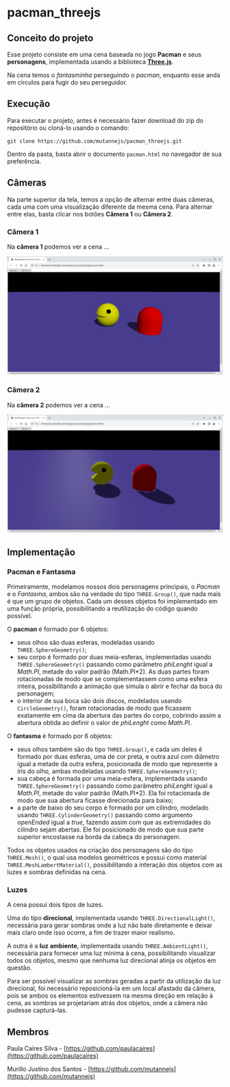 # pacman_threejs

## Conceito do projeto

Esse projeto consiste em uma cena baseada no jogo **Pacman** e seus
 **personagens**, implementada usando a biblioteca [**Three.js**](https://threejs.org/).

Na cena temos o _fantasminha_ perseguindo o _pacman_, enquanto esse anda
 em círculos para fugir do seu perseguidor.

## Execução

Para executar o projeto, antes é necessário fazer download do zip do
 repositório ou cloná-lo usando o comando:

```
git clone https://github.com/mutannejs/pacman_threejs.git
```

Dentro da pasta, basta abrir o documento `pacman.html` no navegador de
 sua preferência.

## Câmeras

Na parte superior da tela, temos a opção de alternar entre duas câmeras,
 cada uma com uma visualização diferente da mesma cena. Para alternar
 entre elas, basta clicar nos botões **Câmera 1** ou **Câmera 2**.

### Câmera 1

Na **câmera 1** podemos ver a cena ...

![pacman_01.js](assets/pacman_01.jpg)

### Câmera 2

Na **câmera 2** podemos ver a cena ...

![pacman_02.js](assets/pacman_02.jpg)

## Implementação

### Pacman e Fantasma

Primeiramente, modelamos nossos dois personagens principais, o _Pacman_
 e o _Fantasma_, ambos são na verdade do tipo `THREE.Group()`, que nada
 mais é que um grupo de objetos. Cada um desses objetos foi implementado
 em uma função própria, possibilitando a reutilização do código quando
 possível.

O **pacman** é formado por 6 objetos:

- seus olhos são duas esferas, modeladas usando
 `THREE.SphereGeometry()`;
- seu corpo é formado por duas meia-esferas, implementadas usando
 `THREE.SphereGeometry()` passando como parâmetro _phiLenght_ igual a
 _Math.PI_, metade do valor padrão (Math.PI*2). As duas partes foram
 rotacionadas de modo que se complementassem como uma esfera inteira,
 possibilitando a animação que simula o abrir e fechar da boca do
 personagem;
- o interior de sua boca são dois discos, modelados usando
 `CircleGeometry()`, foram rotacionadas de modo que ficassem exatamente
 em cima da abertura das partes do corpo, cobrindo assim a abertura
 obtida ao definir o valor de _phiLenght_ como _Math.PI_.

O **fantasma** é formado por 6 objetos:

- seus olhos também são do tipo `THREE.Group()`, e cada um deles é
 formado por duas esferas, uma de cor preta, e outra azul com diâmetro
 igual a metade da outra esfera, posicionada de modo que represente
 a íris do olho, ambas modeladas usando `THREE.SphereGeometry()`;
- sua cabeça é formada por uma meia-esfera, implementada usando
 `THREE.SphereGeometry()` passando como parâmetro _phiLenght_ igual a
 _Math.PI_, metade do valor padrão (Math.PI*2). Ela foi rotacionada de
 modo que sua abertura ficasse direcionada para baixo;
- a parte de baixo do seu corpo é formado por um cilindro, modelado
 usando `THREE.CylinderGeometry()` passando como argumento _openEnded_
 igual a _true_, fazendo assim com que as extremidades do cilindro
 sejam abertas. Ele foi posicionado de modo que sua parte superior
 encostasse na borda da cabeça do personagem.

Todos os objetos usados na criação dos personagens são do tipo
 `THREE.Mesh()`, o qual usa modelos geométricos e possui como
 material `THREE.MeshLambertMaterial()`, possibilitando a interação dos
 objetos com as luzes e sombras definidas na cena.

### Luzes

A cena possui dois tipos de luzes.

Uma do tipo **direcional**, implementada usando
 `THREE.DirectionalLight()`, necessária para gerar sombras onde a luz
 não bate diretamente e deixar mais claro onde isso ocorre, a fim de
 trazer maior realismo.
 
A outra é a **luz ambiente**, implementada usando
 `THREE.AmbientLight()`, necessária para fornecer uma luz mínima à cena,
 possibilitando visualizar todos os objetos, mesmo que nenhuma luz
 direcional atinja os objetos em questão.

Para ser possível visualizar as sombras geradas a partir da utilização
 da luz direcional, foi necessário reposicioná-la em um local afastado
 da câmera, pois se ambos os elementos estivessem na mesma direção em
 relação à cena, as sombras se projetariam atrás dos objetos, onde a
 câmera não pudesse capturá-las.

## Membros

Paula Caires Silva - [https://github.com/paulacaires](https://github.com/paulacaires)

Murillo Justino dos Santos - [https://github.com/mutannejs](https://github.com/mutannejs)
